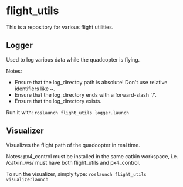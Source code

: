 # flight_utils
This is a repository for various flight utilities.

## Logger
Used to log various data while the quadcopter is flying.

Notes:
* Ensure that the log_directoy path is absolute! Don't use relative identifiers like ~.
* Ensure that the log_directory ends with a forward-slash '/'.
* Ensure that the log_directory exists.

Run it with: 
```roslaunch flight_utils logger.launch```


## Visualizer
Visualizes the flight path of the quadcopter in real time. 

Notes:
px4_control must be installed in the same catkin workspace, i.e. 
/catkin_ws/ must have both flight_utils and px4_control. 

To run the visualizer, simply type:
```roslaunch flight_utils visualizerlaunch```
